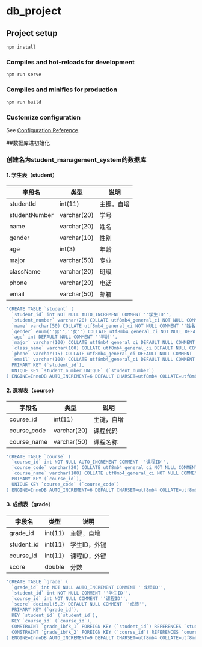 # db_project

## Project setup
```
npm install
```

### Compiles and hot-reloads for development
```
npm run serve
```

### Compiles and minifies for production
```
npm run build
```

### Customize configuration
See [Configuration Reference](https://cli.vuejs.org/config/).

##数据库进初始化

### 创建名为student_management_system的数据库
#### 1. 学生表（student）

| 字段名         | 类型         | 说明     |
| -------------- | ------------ | -------- |
| studentId      | int(11)      | 主键，自增 |
| studentNumber  | varchar(20)  | 学号     |
| name           | varchar(20)  | 姓名     |
| gender         | varchar(10)  | 性别     |
| age            | int(3)       | 年龄     |
| major          | varchar(50)  | 专业     |
| className      | varchar(20)  | 班级     |
| phone          | varchar(20)  | 电话     |
| email          | varchar(50)  | 邮箱     |
```sql
'CREATE TABLE `student` (
  `student_id` int NOT NULL AUTO_INCREMENT COMMENT ''学生ID'',
  `student_number` varchar(20) COLLATE utf8mb4_general_ci NOT NULL COMMENT ''学号'',
  `name` varchar(50) COLLATE utf8mb4_general_ci NOT NULL COMMENT ''姓名'',
  `gender` enum(''男'',''女'') COLLATE utf8mb4_general_ci NOT NULL DEFAULT ''男'' COMMENT ''性别'',
  `age` int DEFAULT NULL COMMENT ''年龄'',
  `major` varchar(100) COLLATE utf8mb4_general_ci DEFAULT NULL COMMENT ''专业'',
  `class_name` varchar(100) COLLATE utf8mb4_general_ci DEFAULT NULL COMMENT ''班级'',
  `phone` varchar(15) COLLATE utf8mb4_general_ci DEFAULT NULL COMMENT ''联系电话'',
  `email` varchar(100) COLLATE utf8mb4_general_ci DEFAULT NULL COMMENT ''邮箱'',
  PRIMARY KEY (`student_id`),
  UNIQUE KEY `student_number_UNIQUE` (`student_number`)
) ENGINE=InnoDB AUTO_INCREMENT=6 DEFAULT CHARSET=utf8mb4 COLLATE=utf8mb4_general_ci COMMENT=''学生信息表'''
```
#### 2. 课程表（course）


| 字段名      | 类型         | 说明     |
| ----------- | ------------ | -------- |
| course_id   | int(11)      | 主键，自增 |
| course_code | varchar(20)  | 课程代码 |
| course_name | varchar(50)  | 课程名称 |

```sql
'CREATE TABLE `course` (
  `course_id` int NOT NULL AUTO_INCREMENT COMMENT ''课程ID'',
  `course_code` varchar(20) COLLATE utf8mb4_general_ci NOT NULL COMMENT ''课程代码'',
  `course_name` varchar(100) COLLATE utf8mb4_general_ci NOT NULL COMMENT ''课程名称'',
  PRIMARY KEY (`course_id`),
  UNIQUE KEY `course_code` (`course_code`)
) ENGINE=InnoDB AUTO_INCREMENT=6 DEFAULT CHARSET=utf8mb4 COLLATE=utf8mb4_general_ci COMMENT=''课程信息表'''
```
#### 3. 成绩表（grade）

| 字段名        | 类型      | 说明      |
| ---------- | ------- | ------- |
| grade_id   | int(11) | 主键，自增   |
| student_id | int(11) | 学生ID，外键 |
| course_id  | int(11) | 课程ID，外键 |
| score      | double  | 分数      |
```sql
'CREATE TABLE `grade` (
  `grade_id` int NOT NULL AUTO_INCREMENT COMMENT ''成绩ID'',
  `student_id` int NOT NULL COMMENT ''学生ID'',
  `course_id` int NOT NULL COMMENT ''课程ID'',
  `score` decimal(5,2) DEFAULT NULL COMMENT ''成绩'',
  PRIMARY KEY (`grade_id`),
  KEY `student_id` (`student_id`),
  KEY `course_id` (`course_id`),
  CONSTRAINT `grade_ibfk_1` FOREIGN KEY (`student_id`) REFERENCES `student` (`student_id`) ON DELETE CASCADE,
  CONSTRAINT `grade_ibfk_2` FOREIGN KEY (`course_id`) REFERENCES `course` (`course_id`) ON DELETE CASCADE
) ENGINE=InnoDB AUTO_INCREMENT=9 DEFAULT CHARSET=utf8mb4 COLLATE=utf8mb4_general_ci COMMENT=''学生成绩表'''
